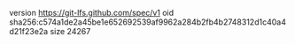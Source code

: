 version https://git-lfs.github.com/spec/v1
oid sha256:c574a1de2a45be1e652692539af9962a284b2fb4b2748312d1c40a4d21f23e2a
size 24267
